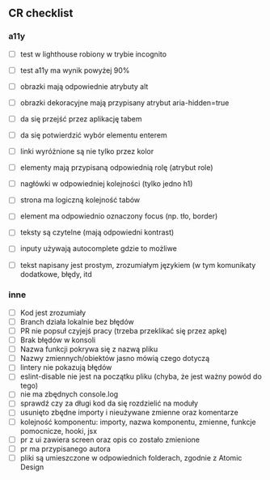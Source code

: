 ## CR checklist


### a11y
- [ ] test w lighthouse robiony w trybie incognito
- [ ] test a11y  ma wynik powyżej 90% 
- [ ] obrazki mają odpowiednie atrybuty alt
- [ ] obrazki dekoracyjne mają przypisany atrybut aria-hidden=true
- [ ] da się przejść przez aplikację tabem
- [ ] da się potwierdzić wybór elementu enterem
- [ ] linki wyróżnione są nie tylko przez kolor
- [ ] elementy mają przypisaną odpowiednią rolę (atrybut role)
- [ ] nagłówki w odpowiedniej kolejności (tylko jedno h1)
- [ ] strona ma logiczną kolejność tabów
- [ ] element ma odpowiednio oznaczony focus (np. tło, border)
- [ ] teksty są czytelne (mają odpowiedni kontrast)
- [ ] inputy używają autocomplete gdzie to możliwe
- [ ] tekst napisany jest prostym, zrozumiałym językiem (w tym komunikaty dodatkowe, błędy, itd



### inne
- [ ] Kod jest zrozumiały
- [ ] Branch działa lokalnie bez błędów
- [ ] PR nie popsuł czyjejś pracy (trzeba przeklikać się przez apkę)
- [ ] Brak błędów w konsoli
- [ ] Nazwa funkcji pokrywa się z nazwą pliku
- [ ] Nazwy zmiennych/obiektów jasno mówią czego dotyczą
- [ ] lintery nie pokazują błędów
- [ ] eslint-disable nie jest na początku pliku (chyba, że jest ważny powód do tego)
- [ ] nie ma zbędnych console.log
- [ ] sprawdź czy za długi kod da się rozdzielić na moduły
- [ ] usunięto zbędne importy i nieużywane zmienne oraz komentarze
- [ ] kolejność komponentu: importy, nazwa komponentu, zmienne, funkcje pomocnicze, hooki, jsx
- [ ] pr z ui zawiera screen oraz opis co zostało zmienione
- [ ] pr ma przypisanego autora
- [ ] pliki są umieszczone w odpowiednich folderach, zgodnie z Atomic Design
